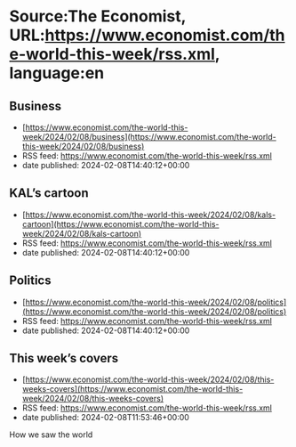 # Source:The Economist, URL:https://www.economist.com/the-world-this-week/rss.xml, language:en

## Business
 - [https://www.economist.com/the-world-this-week/2024/02/08/business](https://www.economist.com/the-world-this-week/2024/02/08/business)
 - RSS feed: https://www.economist.com/the-world-this-week/rss.xml
 - date published: 2024-02-08T14:40:12+00:00



## KAL’s cartoon
 - [https://www.economist.com/the-world-this-week/2024/02/08/kals-cartoon](https://www.economist.com/the-world-this-week/2024/02/08/kals-cartoon)
 - RSS feed: https://www.economist.com/the-world-this-week/rss.xml
 - date published: 2024-02-08T14:40:12+00:00



## Politics
 - [https://www.economist.com/the-world-this-week/2024/02/08/politics](https://www.economist.com/the-world-this-week/2024/02/08/politics)
 - RSS feed: https://www.economist.com/the-world-this-week/rss.xml
 - date published: 2024-02-08T14:40:12+00:00



## This week’s covers
 - [https://www.economist.com/the-world-this-week/2024/02/08/this-weeks-covers](https://www.economist.com/the-world-this-week/2024/02/08/this-weeks-covers)
 - RSS feed: https://www.economist.com/the-world-this-week/rss.xml
 - date published: 2024-02-08T11:53:46+00:00

How we saw the world

